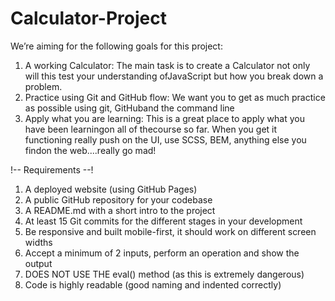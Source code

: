 # Calculator-Project

We’re aiming for the following goals for this project:

1.  A working Calculator:
    The main task is to create a Calculator not only will this test your understanding ofJavaScript but how you break down a problem.
2.  Practice using Git and GitHub flow:
    We want you to get as much practice as possible using git, GitHuband the command line
3.  Apply what you are learning:
    This is a great place to apply what you have been learningon all of thecourse so far. When you get it functioning really push on the UI, use SCSS, BEM, anything else you findon the web....really go mad!

!-- Requirements --!

1.  A deployed website (using GitHub Pages)
2.  A public GitHub repository for your codebase
3.  A
    README.md
    with a short intro to the project
4.  At least 15 Git commits for the different stages in your development
5.  Be responsive and built mobile-first, it should work on different screen widths
6.  Accept a minimum of 2 inputs, perform an operation and show the output
7.  DOES NOT USE THE eval() method (as this is extremely dangerous)
8.  Code is highly readable (good naming and indented correctly)
